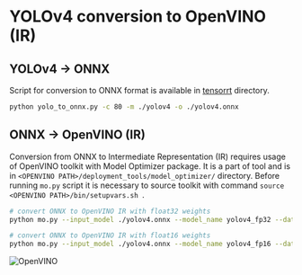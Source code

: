 # YOLOv4 conversion to OpenVINO (IR)

## YOLOv4 -> ONNX

Script for conversion to ONNX format is available in [tensorrt](../tensorrt/yolo_to_onnx.py) directory. 

```bash
python yolo_to_onnx.py -c 80 -m ./yolov4 -o ./yolov4.onnx
```

## ONNX -> OpenVINO (IR)

Conversion from ONNX to Intermediate Representation (IR) requires usage of OpenVINO toolkit with Model Optimizer package. It is a part of tool and is in `<OPENVINO PATH>/deployment_tools/model_optimizer/` directory. Before running `mo.py` script it is necessary to source toolkit with command `source <OPENVINO PATH>/bin/setupvars.sh `.

```bash
# convert ONNX to OpenVINO IR with float32 weights
python mo.py --input_model ./yolov4.onnx --model_name yolov4_fp32 --data_type FP32 --batch 1

# convert ONNX to OpenVINO IR with float16 weights
python mo.py --input_model ./yolov4.onnx --model_name yolov4_fp16 --data_type FP16 --batch 1
```

![OpenVINO](https://miro.medium.com/max/761/1*75Tym19aH6nKF-c9SZlxNQ.png)
